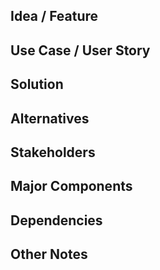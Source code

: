 ## Idea / Feature

<!-- Please provide a concise high-level description of your idea/feature -->

## Use Case / User Story

<!-- Please provide a use case / user story to help us understand your idea in context -->

## Solution

<!-- Please describe your ideal solution -->

## Alternatives

<!-- Please describe any alternatives you've considered, even if you've dismissed them -->

## Stakeholders

<!-- Please add any individual person or team's that should be brought in for discussion on the project -->

## Major Components

<!-- 

Please add any major components that need to be done for this project 

For example:
[ ] rewrite library
[ ] release dataset

-->

## Dependencies

<!-- 

Please add any other major or minor project dependencies here 

For example:
[ ] **(required)** some other major project must be done
[ ] _(optional)_ some other minor project project must be done

-->

## Other Notes

<!-- Please add any extra notes here -->
